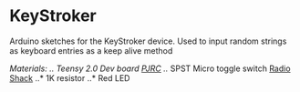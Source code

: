 # KeyStroker
Arduino sketches for the KeyStroker device.  Used to input random strings as keyboard entries as a keep alive method

**Materials:
..* Teensy 2.0 Dev board [PJRC](https://www.pjrc.com/store/teensy.html)
..* SPST Micro toggle switch [Radio Shack](http://www.radioshack.com/spst-micromini-toggle-switch/2750624.html)
..* 1K resistor
..* Red LED